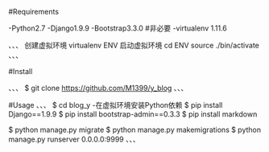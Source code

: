 #Requirements

-Python2.7
-Django1.9.9 
-Bootstrap3.3.0  #非必要
-virtualenv 1.11.6

、、、
创建虚拟环境 virtualenv ENV
启动虚拟环境
cd ENV
source ./bin/activate
、、、

#Install

、、、
$ git clone https://github.com/M1399/y_blog
、、、


#Usage
、、、
$ cd blog_y
-在虚拟环境安装Python依赖
$ pip install Django==1.9.9 
$ pip install bootstrap-admin==0.3.3
$ pip install markdown

$ python manage.py migrate
$ python manage.py makemigrations
$ python manage.py runserver 0.0.0.0:9999
、、、

